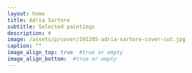 ```yaml
---
layout: home
title: Adria Sartore
subtitle: Selected paintings
description: #
image: /assets/p/cover/191205-adria-sartore-cover-cut.jpg
caption: ""
image_align_top: true  #true or empty
image_align_bottom:  #true or empty
---
```

